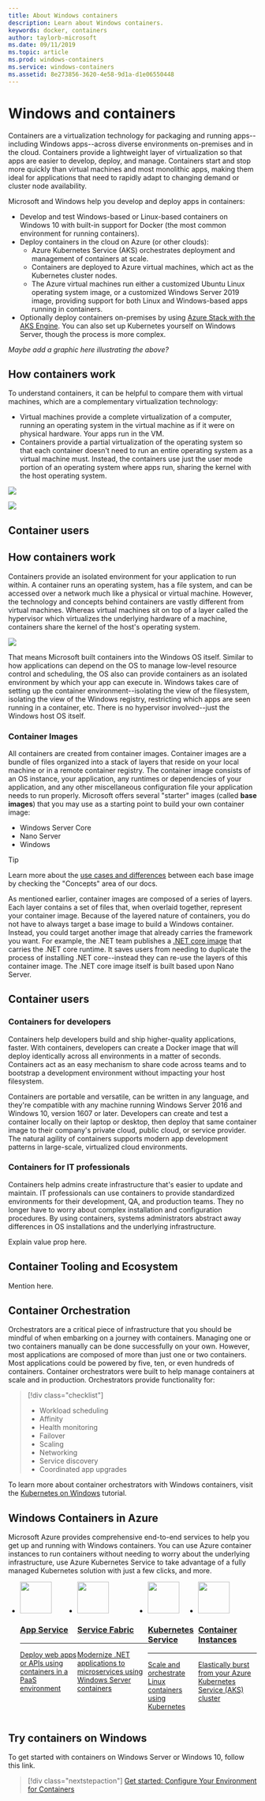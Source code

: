 ```yaml
---
title: About Windows containers
description: Learn about Windows containers.
keywords: docker, containers
author: taylorb-microsoft
ms.date: 09/11/2019
ms.topic: article
ms.prod: windows-containers
ms.service: windows-containers
ms.assetid: 8e273856-3620-4e58-9d1a-d1e06550448
---
```

# Windows and containers

Containers are a virtualization technology for packaging and running apps--including Windows apps--across diverse environments on-premises and in the cloud. Containers provide a lightweight layer of virtualization so that apps are easier to develop, deploy, and manage. Containers start and stop more quickly than virtual machines and most monolithic apps, making them ideal for applications that need to rapidly adapt to changing demand or cluster node availability.

Microsoft and Windows help you develop and deploy apps in containers:

- Develop and test Windows-based or Linux-based containers on Windows 10 with built-in support for Docker (the most common environment for running containers).
- Deploy containers in the cloud on Azure (or other clouds):
  - Azure Kubernetes Service (AKS) orchestrates deployment and management of containers at scale.
  - Containers are deployed to Azure virtual machines, which act as the Kubernetes cluster nodes.
  - The Azure virtual machines run either a customized Ubuntu Linux operating system image, or a customized Windows Server 2019 image, providing support for both Linux and Windows-based apps running in containers.
- Optionally deploy containers on-premises by using [Azure Stack with the AKS Engine](https://docs.microsoft.com/azure-stack/user/azure-stack-kubernetes-aks-engine-overview). You can also set up Kubernetes yourself on Windows Server, though the process is more complex.

<em>Maybe add a graphic here illustrating the above?</em>

<!--
Containers are a technology for packaging and delivering applications on top of the Windows across any environment. Containers are purpose-built to carry only the dependencies and configuration needed to successfully run the enclosed application. Containers are incredibly portable by nature; they can move across any environment with ease--from a developer's machine, into a private datacenter, and out to the public cloud.

Today's world demands that information be at a user's fingertips and that services maintain zero downtime availability. Time-to-deployment for both new features and critical fixes are tablestakes of the internet-connected society we live in. Now more than ever businesses are building out solutions that must deploy across a variety of locales--the edge, on-prem datacenters, multiple public cloud providers, and more--to meet the needs of their customers and satisfy their own demands for consuming compute to unlock critical business insights. Just as we at Microsoft have built the Azure cloud to help customers meet these needs, we too have also built Windows containers to help our Windows customers deliver on these requirements.

![](media/about-3-box.png)-->

## How containers work

To understand containers, it can be helpful to compare them with virtual machines, which are a complementary virtualization technology:

- Virtual machines provide a complete virtualization of a computer, running an operating system in the virtual machine as if it were on physical hardware. Your apps run in the VM.
- Containers provide a partial virtualization of the operating system so that each container doesn't need to run an entire operating system as a virtual machine must. Instead, the containers use just the user mode portion of an operating system where apps run, sharing the kernel with the host operating system.
 
 ![](media/container-arch.png)



![](media/about-3-box.png)

## Container users

## How containers work

Containers provide an isolated environment for your application to run within. A container runs an operating system, has a file system, and can be accessed over a network much like a physical or virtual machine. However, the technology and concepts behind containers are vastly different from virtual machines. Whereas virtual machines sit on top of a layer called the hypervisor which virtualizes the underlying hardware of a machine, containers share the kernel of the host's operating system.

![](media/container-arch.png)

That means Microsoft built containers into the Windows OS itself. Similar to how applications can depend on the OS to manage low-level resource control and scheduling, the OS also can provide containers as an isolated environment by which your app can execute in. Windows takes care of setting up the container environment--isolating the view of the filesystem, isolating the view of the Windows registry, restricting which apps are seen running in a container, etc. There is no hypervisor involved--just the Windows host OS itself.

### Container Images

All containers are created from container images. Container images are a bundle of files organized into a stack of layers that reside on your local machine or in a remote container registry. The container image consists of an OS instance, your application, any runtimes or dependencies of your application, and any other miscellaneous configuration file your application needs to run properly. Microsoft offers several "starter" images (called **base images**) that you may use as a starting point to build your own container image:

* Windows Server Core
* Nano Server
* Windows

> [!TIP]
> Learn more about the [use cases and differences]() between each base image by checking the "Concepts" area of our docs.

As mentioned earlier, container images are composed of a series of layers. Each layer contains a set of files that, when overlaid together, represent your container image. Because of the layered nature of containers, you do not have to always target a base image to build a Windows container. Instead, you could target another image that already carries the framework you want. For example, the .NET team publishes a [.NET core image](https://hub.docker.com/_/microsoft-dotnet-core) that carries the .NET core runtime. It saves users from needing to duplicate the process of installing .NET core--instead they can re-use the layers of this container image. The .NET core image itself is built based upon Nano Server.

## Container users

### Containers for developers

Containers help developers build and ship higher-quality applications, faster. With containers, developers can create a Docker image that will deploy identically across all environments in a matter of seconds. Containers act as an easy mechanism to share code across teams and to bootstrap a development environment without impacting your host filesystem.

Containers are portable and versatile, can be written in any language, and they're compatible with any machine running Windows Server 2016 and Windows 10, version 1607 or later. Developers can create and test a container locally on their laptop or desktop, then deploy that same container image to their company's private cloud, public cloud, or service provider. The natural agility of containers supports modern app development patterns in large-scale, virtualized cloud environments.

### Containers for IT professionals

Containers help admins create infrastructure that's easier to update and maintain. IT professionals can use containers to provide standardized environments for their development, QA, and production teams. They no longer have to worry about complex installation and configuration procedures. By using containers, systems administrators abstract away differences in OS installations and the underlying infrastructure.

Explain value prop here.

## Container Tooling and Ecosystem

Mention here.

## Container Orchestration

Orchestrators are a critical piece of infrastructure that you should be mindful of when embarking on a journey with containers. Managing one or two containers manually can be done successfully on your own. However, most applications are composed of more than just one or two containers. Most applications could be powered by five, ten, or even hundreds of containers. Container orchestrators were built to help manage containers at scale and in production. Orchestrators provide functionality for:

> [!div class="checklist"]
> * Workload scheduling
> * Affinity
> * Health monitoring
> * Failover
> * Scaling
> * Networking
> * Service discovery
> * Coordinated app upgrades

To learn more about container orchestrators with Windows containers, visit the [Kubernetes on Windows](../kubernetes/getting-started-kubernetes-windows.md) tutorial.

## Windows Containers in Azure

Microsoft Azure provides comprehensive end-to-end services to help you get up and running with Windows containers. You can use Azure container instances to run containers without needing to worry about the underlying infrastructure, use Azure Kubernetes Service to take advantage of a fully managed Kubernetes solution with just a few clicks, and more.

<ul class="hubpage cardsM cols cols4" style="display: flex;">
    <li>
        <a href="https://docs.microsoft.com/en-us/azure/app-service/app-service-web-get-started-windows-container" data-linktype="external">
            <div class="cardSize">
                <div class="cardPadding">
                    <div class="card">
	                    <div class="cardImageOuter">
                            <div class="cardImage centered">
                                <img src="media/appservice.svg" alt="" data-linktype="relative-path" style="width: 64px; height: 64px;">
                            </div>
                        </div>
                        <div class="cardText">
                            <h3>App Service</h3>
                            <hr>
                            <p>Deploy web apps or APIs using containers in a PaaS environment</p>
                        </div>
                    </div>
                </div>
            </div>
        </a>
    </li>
    <li>
        <a href="https://docs.microsoft.com/en-us/azure/service-fabric/service-fabric-quickstart-containers" data-linktype="external">
            <div class="cardSize">
                <div class="cardPadding">
                    <div class="card">
	                    <div class="cardImageOuter">
                            <div class="cardImage centered">
                                <img src="media/fabric.svg" alt="" data-linktype="relative-path" style="width: 64px; height: 64px;">
                            </div>
                        </div>
                        <div class="cardText">
                            <h3>Service Fabric</h3>
                            <hr>
                            <p>Modernize .NET applications to microservices using Windows Server containers</p>
                        </div>
                    </div>
                </div>
            </div>
        </a>
    </li>
    <li>
        <a href="https://docs.microsoft.com/en-us/azure/aks/windows-container-cli" data-linktype="external">
            <div class="cardSize">
                <div class="cardPadding">
                    <div class="card">
	                    <div class="cardImageOuter">
                            <div class="cardImage centered">
                                <img src="media/containerservice.svg" alt="" data-linktype="relative-path" style="width: 64px; height: 64px;">
                            </div>
                        </div>
                        <div class="cardText">
                            <h3>Kubernetes Service</h3>
                            <hr>
                            <p>Scale and orchestrate Linux containers using Kubernetes</p>
                        </div>
                    </div>
                </div>
            </div>
        </a>
    </li>
    <li>
        <a href="https://docs.microsoft.com/en-us/azure/container-instances/container-instances-overview#linux-and-windows-containers" data-linktype="external">
            <div class="cardSize">
                <div class="cardPadding">
                    <div class="card">
	                    <div class="cardImageOuter">
                            <div class="cardImage centered">
                                <img src="media/containerinstances.svg" alt="" data-linktype="relative-path" style="width: 64px; height: 64px;">
                            </div>
                        </div>
                        <div class="cardText">
                            <h3>Container Instances</h3>
                            <hr>
                            <p>Elastically burst from your Azure Kubernetes Service (AKS) cluster</p>
                        </div>
                    </div>
                </div>
            </div>
        </a>
    </li>
</ul>

## Try containers on Windows

To get started with containers on Windows Server or Windows 10, follow this link.
> [!div class="nextstepaction"]
> [Get started: Configure Your Environment for Containers](../quick-start/set-up-environment.md)
